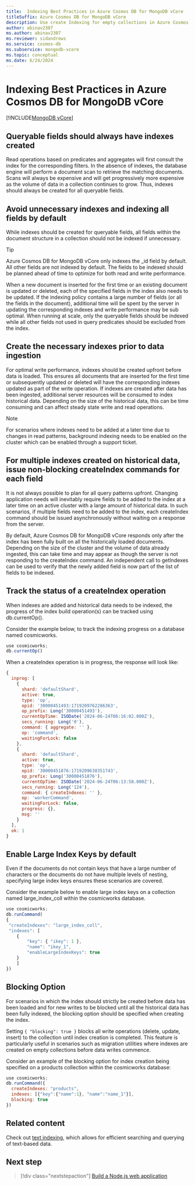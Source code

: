 ```yaml
---
title:  Indexing Best Practices in Azure Cosmos DB for MongoDB vCore
titleSuffix: Azure Cosmos DB for MongoDB vCore
description: Use create Indexing for empty collections in Azure Cosmos DB for MongoDB vCore.
author: abinav2307
ms.author: abinav2307
ms.reviewer: sidandrews
ms.service: cosmos-db
ms.subservice: mongodb-vcore
ms.topic: conceptual
ms.date: 6/24/2024
---
```


# Indexing Best Practices in Azure Cosmos DB for MongoDB vCore

[!INCLUDE[MongoDB vCore](~/reusable-content/ce-skilling/azure/includes/cosmos-db/includes/appliesto-mongodb-vcore.md)]

## Queryable fields should always have indexes created
Read operations based on predicates and aggregates will first consult the index for the corresponding filters. In the absence of indexes, the database engine will perform a document scan to retrieve the matching documents. Scans will always be expensive and will get progressively more expensive as the volume of data in a collection continues to grow. Thus, indexes should always be created for all queryable fields.

## Avoid unnecessary indexes and indexing all fields by default
While indexes should be created for queryable fields, all fields within the document structure in a collection should not be indexed if unnecessary.

> [!TIP]
> Azure Cosmos DB for MongoDB vCore only indexes the _id field by default. All other fields are not indexed by default. The fields to be indexed should be planned ahead of time to optimize for both read and write performance.

When a new document is inserted for the first time or an existing document is updated or deleted, each of the specified fields in the index also needs to be updated. If the indexing policy contains a large number of fields (or all the fields in the document), additional time will be spent by the server in updating the corresponding indexes and write performance may be sub optimal. When running at scale, only the queryable fields should be indexed while all other fields not used in query predicates should be excluded from the index. 

## Create the necessary indexes prior to data ingestion
For optimal write performance, indexes should be created upfront before data is loaded. This ensures all documents that are inserted for the first time or subsequently updated or deleted will have the corresponding indexes updated as part of the write operation. If indexes are created after data has been ingested, additional server resources will be consumed to index historical data. Depending on the size of the historical data, this can be time consuming and can affect steady state write and read operations.

> [!NOTE]
For scenarios where indexes need to be added at a later time due to changes in read patterns, background indexing needs to be enabled on the cluster which can be enabled through a support ticket.

## For multiple indexes created on historical data, issue non-blocking createIndex commands for each field
It is not always possible to plan for all query patterns upfront. Changing application needs will inevitably require fields to be added to the index at a later time on an active cluster with a large amount of historical data. In such scenarios, if multiple fields need to be added to the index, each createIndex command should be issued asynchronously without waiting on a response from the server.

By default, Azure Cosmos DB for MongoDB vCore responds only after the index has been fully built on all the historically loaded documents. Depending on the size of the cluster and the volume of data already ingested, this can take time and may appear as though the server is not responding to the createIndex command. An independent call to getIndexes can be used to verify that the newly added field is now part of the list of fields to be indexed.

## Track the status of a createIndex operation
When indexes are added and historical data needs to be indexed, the progress of the index build operation(s) can be tracked using db.currentOp().

Consider the example below, to track the indexing progress on a database named cosmicworks.
```javascript
use cosmicworks;
db.currentOp()
```

When a createIndex operation is in progress, the response will look like:
```javascript
{
  inprog: [
    {
      shard: 'defaultShard',
      active: true,
      type: 'op',
      opid: '30000451493:1719209762286363',
      op_prefix: Long('30000451493'),
      currentOpTime: ISODate('2024-06-24T06:16:02.000Z'),
      secs_running: Long('0'),
      command: { aggregate: '' },
      op: 'command',
      waitingForLock: false
    },
    {
      shard: 'defaultShard',
      active: true,
      type: 'op',
      opid: '30000451876:1719209638351743',
      op_prefix: Long('30000451876'),
      currentOpTime: ISODate('2024-06-24T06:13:58.000Z'),
      secs_running: Long('124'),
      command: { createIndexes: '' },
      op: 'workerCommand',
      waitingForLock: false,
      progress: {},
      msg: ''
    }
  ],
  ok: 1
}
```

## Enable Large Index Keys by default
Even if the documents do not contain keys that have a large number of characters or the documents do not have multiple levels of nesting, specifying large index keys ensures these scenarios are covered.

Consider the example below to enable large index keys on a collection named large_index_coll within the cosmicworks database.

```javascript
use cosmicworks;
db.runCommand(
{
 "createIndexes": "large_index_coll",
 "indexes": [
    {
        "key": { "ikey": 1 },
        "name": "ikey_1",
        "enableLargeIndexKeys": true
    }
    ]
})
```

## Blocking Option
For scenarios in which the index should strictly be created before data has been loaded and for new writes to be blocked until all the historical data has been fully indexed, the blocking option should be specified when creating the index.

Setting `{ "blocking": true }` blocks all write operations (delete, update, insert) to the collection until index creation is completed. This feature is particularly useful in scenarios such as migration utilities where indexes are created on empty collections before data writes commence.

Consider an example of the blocking option for index creation being specified on a products collection within the cosmicworks database:

```javascript
use cosmicworks;
db.runCommand({
  createIndexes: "products",
  indexes: [{"key":{"name":1}, "name":"name_1"}],
  blocking: true
})

```

## Related content

Check out [text indexing](how-to-create-text-index.md), which allows for efficient searching and querying of text-based data.

## Next step

> [!div class="nextstepaction"]
> [Build a Node.js web application](tutorial-nodejs-web-app.md)
